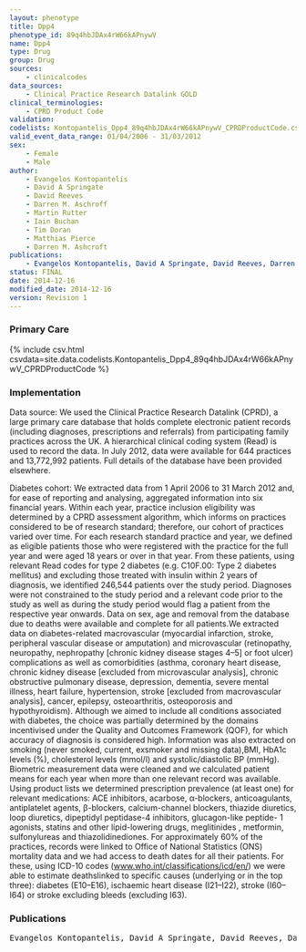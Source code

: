 ```yaml
---
layout: phenotype
title: Dpp4
phenotype_id: 89q4hbJDAx4rW66kAPnywV
name: Dpp4
type: Drug
group: Drug
sources: 
    - clinicalcodes
data_sources:
    - Clinical Practice Research Datalink GOLD
clinical_terminologies:
    - CPRD Product Code
validation:
codelists: Kontopantelis_Dpp4_89q4hbJDAx4rW66kAPnywV_CPRDProductCode.csv
valid_event_data_range: 01/04/2006 - 31/03/2012
sex:
    - Female
    - Male
author:
    - Evangelos Kontopantelis
    - David A Springate
    - David Reeves
    - Darren M. Aschroff
    - Martin Rutter
    - Iain Buchan
    - Tim Doran
    - Matthias Pierce
    - Darren M. Ashcroft   
publications:
    - Evangelos Kontopantelis, David A Springate, David Reeves, Darren M. Aschroff, Martin Rutter, Iain Buchan, Tim Doran, Glucose, blood pressure and cholesterol levels and their relationships to clinical outcomes in type 2 diabetes: a retrospective cohort study. Diabetologia, 58:505-518, 2015. 
status: FINAL
date: 2014-12-16
modified_date: 2014-12-16
version: Revision 1
---
```


### Primary Care

{% include csv.html csvdata=site.data.codelists.Kontopantelis_Dpp4_89q4hbJDAx4rW66kAPnywV_CPRDProductCode %}

### Implementation

Data source: 
We used the Clinical Practice Research Datalink (CPRD), a large primary care database that holds complete electronic patient records (including diagnoses, prescriptions and referrals) from participating family practices across the UK. A hierarchical clinical coding system (Read) is used to record the data. In July 2012, data were available for 644 practices and 13,772,992 patients. Full details of the database have been provided elsewhere.

Diabetes cohort:
We extracted data from 1 April 2006 to 31 March 2012 and, for ease of reporting and analysing, aggregated information into six financial years. Within each year, practice inclusion eligibility was determined by a CPRD assessment algorithm, which informs on practices considered to be of research standard; therefore, our cohort of practices varied over time. For each research standard practice and year, we defined as eligible patients those who were registered with the practice for the full year and were aged 18 years or over in that year. From these patients, using relevant Read codes for type 2 diabetes (e.g. C10F.00: Type 2 diabetes mellitus) and excluding those treated with insulin within 2 years of diagnosis, we identified 246,544 patients over the study period. Diagnoses were not constrained to the study period and a relevant code prior to the study as well as during the study period would flag a patient from the respective year onwards. Data on sex, age and removal from the database due to deaths were available and complete for all patients.We extracted data on diabetes-related macrovascular (myocardial infarction, stroke, peripheral vascular disease or amputation) and microvascular (retinopathy, neuropathy, nephropathy [chronic kidney disease stages 4–5] or foot ulcer) complications as well as comorbidities (asthma, coronary heart disease, chronic kidney disease [excluded from microvascular analysis], chronic obstructive pulmonary disease, depression, dementia, severe mental illness, heart failure, hypertension, stroke [excluded from macrovascular analysis], cancer, epilepsy, osteoarthritis, osteoporosis and hypothyroidism). Although we aimed to include all conditions associated with diabetes, the choice was partially determined by the domains incentivised under the Quality and Outcomes Framework (QOF), for which accuracy of diagnosis is considered high. Information was also extracted on smoking (never smoked, current, exsmoker and missing data),BMI, HbA1c levels (%), cholesterol levels (mmol/l) and systolic/diastolic BP (mmHg). Biometric measurement data were cleaned and we calculated patient means for each year when more than one relevant record was available. Using product lists we determined prescription prevalence (at least one) for relevant medications: ACE inhibitors, acarbose, α-blockers, anticoagulants, antiplatelet agents, β-blockers, calcium-channel blockers, thiazide diuretics, loop diuretics, dipeptidyl peptidase-4 inhibitors, glucagon-like peptide- 1 agonists, statins and other lipid-lowering drugs, meglitinides , metformin, sulfonylureas and thiazolidinediones. For approximately 60% of the practices, records were linked to Office of National Statistics (ONS) mortality data and we had access to death dates for all their patients. For these, using ICD-10 codes (www.who.int/classifications/icd/en/) we were able to estimate deathslinked to specific causes (underlying or in the top three): diabetes (E10–E16), ischaemic heart disease (I21–I22), stroke (I60–I64) or stroke excluding bleeds (excluding I63). 

### Publications
<pre>
Evangelos Kontopantelis, David A Springate, David Reeves, Darren M. Aschroff, Martin Rutter, Iain Buchan, Tim Doran, Glucose, blood pressure and cholesterol levels and their relationships to clinical outcomes in type 2 diabetes: a retrospective cohort study. Diabetologia, 58:505-518, 2015. 
</pre>